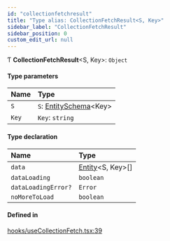 ```yaml
---
id: "collectionfetchresult"
title: "Type alias: CollectionFetchResult<S, Key>"
sidebar_label: "CollectionFetchResult"
sidebar_position: 0
custom_edit_url: null
---
```


Ƭ **CollectionFetchResult**<S, Key\>: `Object`

#### Type parameters

| Name | Type |
| :------ | :------ |
| `S` | `S`: [EntitySchema](../interfaces/entityschema.md)<Key\> |
| `Key` | `Key`: `string` |

#### Type declaration

| Name | Type |
| :------ | :------ |
| `data` | [Entity](../interfaces/entity.md)<S, Key\>[] |
| `dataLoading` | `boolean` |
| `dataLoadingError?` | `Error` |
| `noMoreToLoad` | `boolean` |

#### Defined in

[hooks/useCollectionFetch.tsx:39](https://github.com/Camberi/firecms/blob/42dd384/src/hooks/useCollectionFetch.tsx#L39)
